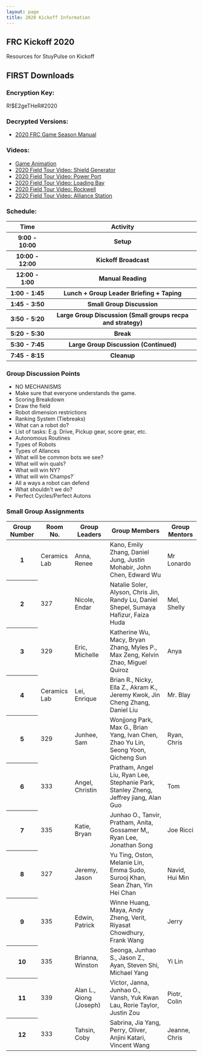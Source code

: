```yaml
---
layout: page
title: 2020 Kickoff Information
---
```

<link rel="stylesheet" href="https://stackpath.bootstrapcdn.com/bootstrap/4.3.1/css/bootstrap.min.css" integrity="sha384-ggOyR0iXCbMQv3Xipma34MD+dH/1fQ784/j6cY/iJTQUOhcWr7x9JvoRxT2MZw1T" crossorigin="anonymous">
<script src="https://code.jquery.com/jquery-3.3.1.slim.min.js" integrity="sha384-q8i/X+965DzO0rT7abK41JStQIAqVgRVzpbzo5smXKp4YfRvH+8abtTE1Pi6jizo" crossorigin="anonymous"></script>
<script src="https://cdnjs.cloudflare.com/ajax/libs/popper.js/1.14.7/umd/popper.min.js" integrity="sha384-UO2eT0CpHqdSJQ6hJty5KVphtPhzWj9WO1clHTMGa3JDZwrnQq4sF86dIHNDz0W1" crossorigin="anonymous"></script>
<script src="https://stackpath.bootstrapcdn.com/bootstrap/4.3.1/js/bootstrap.min.js" integrity="sha384-JjSmVgyd0p3pXB1rRibZUAYoIIy6OrQ6VrjIEaFf/nJGzIxFDsf4x0xIM+B07jRM" crossorigin="anonymous"></script>
<link rel="stylesheet" href="https://cdnjs.cloudflare.com/ajax/libs/font-awesome/4.7.0/css/font-awesome.min.css">
<link rel="stylesheet" href="css/styles.css">

## FRC Kickoff 2020
Resources for StuyPulse on Kickoff

## FIRST Downloads
### Encryption Key:
R!$E2geTHeR#2020

### Decrypted Versions:
* [2020 FRC Game Season Manual](/img/2020FRCGameSeasonManual.pdf)

### Videos:
* [Game Animation](https://www.youtube.com/watch?v=gmiYWTmFRVE)
* [2020 Field Tour Video: Shield Generator](https://www.youtube.com/watch?v=YSPIPEJVZAw)
* [2020 Field Tour Video: Power Port](https://www.youtube.com/watch?v=yl3Goq5VsyQ)
* [2020 Field Tour Video: Loading Bay](https://www.youtube.com/watch?v=41UgChIeSQw)
* [2020 Field Tour Video: Rockwell](https://www.youtube.com/watch?v=WH0H8fHIP6I)
* [2020 Field Tour Video: Alliance Station](https://www.youtube.com/watch?v=Yky0AQUACVQA)

### Schedule:
<table class="table table-striped">
  <thead>
    <tr>
      <th scope="col"> Time </th>
      <th scope="col"> Activity </th>
    </tr>
  </thead>
  <tbody>
  <tr>
    <th scope="row"> 9:00 - 10:00 </th>
    <th scope="row"> Setup </th>
  </tr>
  <tr>
    <th scope="row"> 10:00 - 12:00 </th>
    <th scope="row"> Kickoff Broadcast </th>
  </tr>
  <tr>
    <th scope="row"> 12:00 - 1:00 </th>
    <th scope="row"> Manual Reading </th>
  </tr>
  <tr>
    <th scope="row"> 1:00 - 1:45 </th>
    <th scope="row"> Lunch + Group Leader Briefing + Taping </th>
  </tr>
  <tr>
    <th scope="row"> 1:45 - 3:50 </th>
    <th scope="row"> Small Group Discussion </th>
  </tr>
  <tr>
    <th scope="row"> 3:50 - 5:20 </th>
    <th scope="row"> Large Group Discussion (Small groups recpa and strategy) </th>
  </tr>
  <tr>
    <th scope="row"> 5:20 - 5:30 </th>
    <th scope="row"> Break </th>
  </tr>
  <tr>
    <th scope="row"> 5:30 - 7:45 </th>
    <th scope="row"> Large Group Discussion (Continued) </th>
  </tr>
  <tr>
    <th scope="row"> 7:45 - 8:15 </th>
    <th scope="row"> Cleanup </th>
  </tr>
  </tbody>
</table>

### Group Discussion Points
* NO MECHANISMS
* Make sure that everyone understands the game.
* Scoring Breakdown
* Draw the field
* Robot dimension restrictions
* Ranking System (Tiebreaks)
* What can a robot do?
* List of tasks: E.g. Drive, Pickup gear, score gear, etc.
* Autonomous Routines
* Types of Robots
* Types of Allances
* What will be common bots we see?
* What will win quals?
* What will win NY?
* What will win Champs?`
* All a ways a robot can defend
* What shouldn't we do?
* Perfect Cycles/Perfect Autons

### Small Group Assignments

<table class="table table-striped">
  <thead>
    <tr>
      <th scope="col"> Group Number </th>
      <th scope="col"> Room No. </th>
      <th scope="col"> Group Leaders </th>
      <th scope="col"> Group Members </th>
      <th scope="col"> Group Mentors </th>
    </tr>
  </thead>
  <tbody>
  <tr>
    <th scope="row"> 1 </th>
    <td> Ceramics Lab </td>
    <td> Anna, Renee </td>
    <td> Kano, Emily Zhang, Daniel Jung, Justin Mohabir, John Chen, Edward Wu </td>
    <td> Mr Lonardo </td>
  </tr>
  <tr>
    <th scope="row"> 2 </th>
    <td> 327 </td>
    <td> Nicole, Endar </td>
    <td> Natalie Soler, Alyson, Chris Jin, Randy Lu, Daniel Shepel, Sumaya Hafizur, Faiza Huda </td>
    <td> Mel, Shelly </td>
  </tr>
  <tr>
    <th scope="row"> 3 </th>
    <td> 329 </td>
    <td> Eric, Michelle </td>
    <td> Katherine Wu, Macy, Bryan Zhang, Myles P., Max Zeng, Kelvin Zhao,  Miguel Quiroz </td>
    <td> Anya </td>
  </tr>
  <tr>
    <th scope="row"> 4 </th>
    <td> Ceramics Lab </td>
    <td> Lei, Enrique </td>
    <td> Brian R., Nicky, Ella Z., Akram K., Jeremy Kwok, Jin Cheng Zhang, Daniel Liu </td>
    <td> Mr. Blay </td>
  </tr>
  <tr>
    <th scope="row"> 5 </th>
    <td> 329 </td>
    <td> Junhee, Sam </td>
    <td> Wonjjong Park, Max G., Brian Yang, Ivan Chen, Zhao Yu Lin, Seong Yoon, Qicheng Sun </td>
    <td> Ryan, Chris </td>
  </tr>
  <tr>
    <th scope="row"> 6 </th>
    <td> 333 </td>
    <td> Angel, Christin </td>
    <td> Pratham, Angel Liu, Ryan Lee, Stephanie Park, Stanley Zheng, Jeffrey jiang, Alan Guo </td>
    <td> Tom </td>
  </tr>
  <tr>
    <th scope="row"> 7 </th>
    <td> 335 </td>
    <td> Katie, Bryan </td>
    <td> Junhao O., Tanvir, Pratham, Anita, Gossamer M,, Ryan Lee, Jonathan Song </td>
    <td> Joe Ricci </td>
  </tr>
  <tr>
    <th scope="row"> 8 </th>
    <td> 327 </td>
    <td> Jeremy, Jason </td>
    <td> Yu Ting, Oston, Melanie Lin, Emma Sudo, Surooj Khan, Sean Zhan, Yin Hei Chan </td>
    <td> Navid, Hui Min </td>
  </tr>
  <tr>
    <th scope="row"> 9 </th>
    <td> 335 </td>
    <td> Edwin, Patrick  </td>
    <td> Winne Huang, Maya, Andy Zheng, Verit, Riyasat Chowdhury, Frank Wang </td>
    <td> Jerry </td>
  </tr>
  <tr>
    <th scope="row"> 10 </th>
    <td> 335 </td>
    <td> Brianna, Winston  </td>
    <td> Seonga, Junhao S., Jason Z., Ayan, Steven Shi, Michael Yang </td>
    <td> Yi Lin </td>
  </tr>
  <tr>
    <th scope="row"> 11 </th>
    <td> 339 </td>
    <td> Alan L., Qiong (Joseph)  </td>
    <td> Victor, Janna, Junhao O., Vansh, Yuk Kwan Lau, Rorie Taylor, Justin Zou </td>
  <td> Piotr, Colin </td>
  <tr>
    <th scope="row"> 12 </th>
    <td> 333 </td>
    <td> Tahsin, Coby  </td>
    <td> Sabrina, Jia Yang, Perry, Oliver, Anjini Katari, Vincent Wang </td>
    <td> Jeanne, Chris </td>
  </tr>
